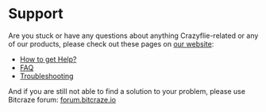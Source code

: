 Support
===

Are you stuck or have any questions about anything Crazyflie-related or any of our products, please check out these pages on [our website](https://www.bitcraze.io/):

* [How to get Help?](https://www.bitcraze.io/support/getting-help/)
* [FAQ](https://www.bitcraze.io/support/f-a-q/)
* [Troubleshooting](https://www.bitcraze.io/support/troubleshooting/)

And if you are still not able to find a solution to your problem, please use Bitcraze forum: [forum.bitcraze.io](https://forum.bitcraze.io/)


